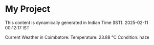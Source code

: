 # My Project

This content is dynamically generated in Indian Time (IST): 2025-02-11 00:12:17 IST


Current Weather in Coimbatore:
Temperature: 23.88 °C
Condition: haze
